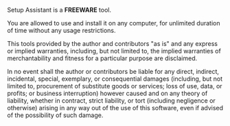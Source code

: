 Setup Assistant is a **FREEWARE** tool. 

You are allowed to use and install it on any computer, for unlimited duration of time without any usage restrictions. 

This tools provided by the author and contributors "as is" and any express or implied warranties, including, but not limited to, the implied warranties of merchantability and fitness for a particular purpose are disclaimed. 

In no event shall the author or contributors be liable for any direct, indirect, incidental, special, exemplary, or consequential damages (including, but not limited to, procurement of substitute goods or services; loss of use, data, or profits; or business interruption) however caused and on any theory of liability, whether in contract, strict liability, or tort (including negligence or otherwise) arising in any way out of the use of this software, even if advised of the possibility of such damage.